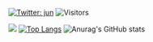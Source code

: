 

[![Twitter: jun](https://img.shields.io/twitter/follow/junjun_ppp?style=social)](https://twitter.com/junjun_ppp)
![Visitors](https://visitor-badge.glitch.me/badge?page_id=contiki9&left_color=gray&right_color=blue)

![](https://github-profile-summary-cards.vercel.app/api/cards/profile-details?username=j-ito0625&theme=synthwave)
[![Top Langs](https://github-readme-stats.vercel.app/api/top-langs/?username=j-ito0625&size_weight=0.5&count_weight=0.5&layout=compact&theme=synthwave)](https://github.com/anuraghazra/github-readme-stats)
![Anurag's GitHub stats](https://github-readme-stats.vercel.app/api?username=j-ito0625&show_icons=true&theme=synthwave)
